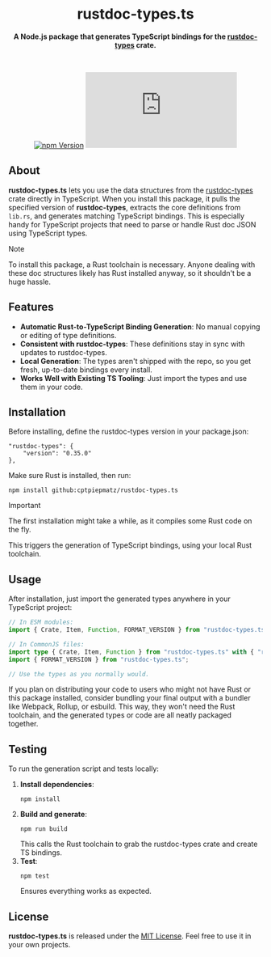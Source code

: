 <h1 align="center">rustdoc-types.ts</h1>
<p align="center">
  <b>A Node.js package that generates TypeScript bindings for the <a href="https://crates.io/crates/rustdoc-types">rustdoc-types</a> 
  crate.</b>
</p>

<br>

<div align="center">

  [![npm Version](https://img.shields.io/badge/dynamic/json?url=https%3A%2F%2Fraw.githubusercontent.com%2Fcptpiepmatz%2Frustdoc-types.ts%2Frefs%2Fheads%2Fmain%2Fpackage.json&query=version&prefix=v&style=for-the-badge&label=version)](https://github.com/cptpiepmatz/rustdoc-types.ts)
  [![License](https://img.shields.io/github/license/cptpiepmatz/rustdoc-types.ts?style=for-the-badge)](https://github.com/cptpiepmatz/rustdoc-types.ts/blob/main/LICENSE)

</div>


## About

**rustdoc-types.ts** lets you use the data structures from the [rustdoc-types](https://crates.io/crates/rustdoc-types) crate directly in TypeScript. When you install this package, it pulls the specified version of **rustdoc-types**, extracts the core definitions from `lib.rs`, and generates matching TypeScript bindings. This is especially handy for TypeScript projects that need to parse or handle Rust doc JSON using TypeScript types.

> [!NOTE]  
> To install this package, a Rust toolchain is necessary. Anyone dealing with these doc structures likely has Rust installed anyway, so it shouldn't be a huge hassle.

## Features
- **Automatic Rust-to-TypeScript Binding Generation**: No manual copying or editing of type definitions.
- **Consistent with rustdoc-types**: These definitions stay in sync with updates to rustdoc-types.
- **Local Generation**: The types aren't shipped with the repo, so you get fresh, up-to-date bindings every install.
- **Works Well with Existing TS Tooling**: Just import the types and use them in your code.

## Installation
Before installing, define the rustdoc-types version in your package.json:

```
"rustdoc-types": {
    "version": "0.35.0"
},
```

Make sure Rust is installed, then run:

```shell
npm install github:cptpiepmatz/rustdoc-types.ts
```

> [!IMPORTANT]  
> The first installation might take a while, as it compiles some Rust code on the fly.

This triggers the generation of TypeScript bindings, using your local Rust toolchain.

## Usage
After installation, just import the generated types anywhere in your TypeScript project:

```ts
// In ESM modules:
import { Crate, Item, Function, FORMAT_VERSION } from "rustdoc-types.ts";

// In CommonJS files:
import type { Crate, Item, Function } from "rustdoc-types.ts" with { "resolution-mode": "import" };
import { FORMAT_VERSION } from "rustdoc-types.ts";

// Use the types as you normally would.
```

If you plan on distributing your code to users who might not have Rust or this package installed, consider bundling your final output with a bundler like Webpack, Rollup, or esbuild. This way, they won't need the Rust toolchain, and the generated types or code are all neatly packaged together.


## Testing
To run the generation script and tests locally:

1. **Install dependencies**:
   ```shell
   npm install
   ```
2. **Build and generate**:
   ```shell
   npm run build
   ```
   This calls the Rust toolchain to grab the rustdoc-types crate and create TS bindings.
3. **Test**:
   ```shell
   npm test
   ```
   Ensures everything works as expected.

## License
**rustdoc-types.ts** is released under the [MIT License](LICENSE). Feel free to use it in your own projects.

